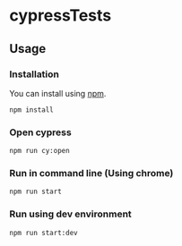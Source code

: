 # cypressTests

## Usage

### Installation

You can install using [npm](https://www.npmjs.com/package/node-schedule).

```
npm install
```

### Open cypress

```
npm run cy:open
```

### Run in command line (Using chrome)

```
npm run start
```

### Run using dev environment 

```
npm run start:dev
```
